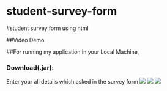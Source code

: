 # student-survey-form
#student survey form using html


##Video Demo: 


##For running my application in your Local Machine,


### Download(.jar): 

Enter your all details which asked in the survey form
<img src="C:\Users\Nithya-PC\Desktop\stdsurvey.jpg">
<img src="C:\Users\Nithya-PC\Desktop\stdsurvey2.jpg">
<img src="C:\Users\Nithya-PC\Desktop\stdsurvey3.jpg">
